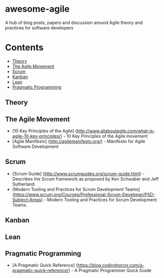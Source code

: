 # awesome-agile
A hub of blog posts, papers and discussion around Agile theory and practices for software developers

# Contents
  * [Theory](#theory)
  * [The Agile Movement](#the-agile-movement)
  * [Scrum](#scrum)
  * [Kanban](#kanban)
  * [Lean](#lean)
  * [Pragmatic Programming](#pragmatic-programming)

## Theory

## The Agile Movement

* [10 Key Principles of the Agile] (http://www.allaboutagile.com/what-is-agile-10-key-principles/) - 10 Key Principles of the Agile movement
* [Agile Manifesto] (http://agilemanifesto.org/) - Manifesto for Agile Software Development
 
## Scrum

* [Scrum Guide] (http://www.scrumguides.org/scrum-guide.html) - Describes the Scrum framework as proposed by  Ken Schwaber and Jeff Sutherland.
* [Modern Tooling and Practices for Scrum Development Teams] (https://www.scrum.org/Courses/Professional-Scrum-Developer/PSD-Subject-Areas) - Modern Tooling and Practices for Scrum Development Teams.

## Kanban

## Lean

## Pragmatic Programming

* [A Pragmatic Quick Reference] (https://blog.codinghorror.com/a-pragmatic-quick-reference/) - A Pragmatic Programmer Quick Guide
